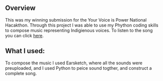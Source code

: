 
## Overview
This was my winning submission for the Your Voice is Power National Hacakthon. Through this project I was able to use my Phython coding skills to compose music representing Indigienous voices. To listen to the song you can click [here](https://earsketch.gatech.edu/earsketch2/?sharing=7k3TekUBjC9SeGF3rjdgZg).

## What I used:
To compose the music I used Earsketch, where all the sounds were preuploaded, and I used Python to peice sound togther, and construct a complete song. 
